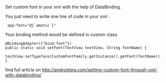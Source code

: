 # 
Set custom font in your xml with the help of DataBinding.

You just need to write one line of code in your xml : 

     app:font="@{`amatic`}"

Your binding method would be defined in custom class

    @BindingAdapter({"bind:font"})
    public static void setFont(TextView textView, String fontName) {
        textView.setTypeface(CustomFontFamily.getInstance().getFont(fontName));
    }

find full article on  http://androidgig.com/setting-custom-font-through-xml-with-databinding/